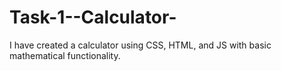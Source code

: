 # Task-1--Calculator-
I have created a calculator using CSS, HTML, and JS with basic mathematical functionality.
